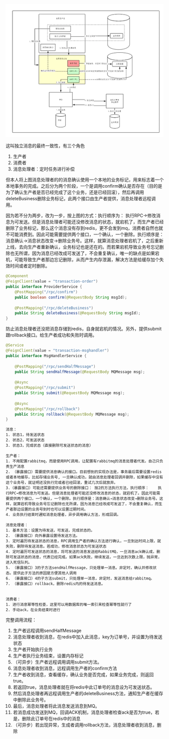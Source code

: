![image](16d613189a77b85e)

这叫独立消息的最终一致性，有三个角色

1. 生产者
2. 消费者
3. 消息处理者：定时任务进行补偿



但本人将上图消息处理者的的消息确认使用一个本地的业务标记，用来标志着一个本地事务的完成。之后分为两个阶段，一个是调用confirm确认是否存在（目的是为了确认生产者是否已经完成了这个业务，还是已经回滚），然后再调用deleteBusiness删除业务标记，此两个接口由生产者提供，消息处理者远程调用。

因为若不分为两步，改为一步，按上图的方式：执行顺序为：	执行RPC→修改消息为可发送。但是消息处理者可能还没修改消息的状态，就宕机了，而生产者已经删除了业务标记，那么这个消息没有存到redis，更不会发到mq，消费者自然也就不可能消费到。因此可能需要提供两个接口，一个确认，一个删除。执行顺序是：消息确认→消息状态改变→删除业务号。这样，就算消息处理者宕机了，之后重新上线，去向生产者重新确认，业务标记也是还在的。而若果宕机导致业务号忘记删除也无所谓，因为消息已经改成可发送了，不会重复确认，唯一的缺点是如果宕机，可能导致生产者那边忘记删除，从而产生内存泄漏，解决方法是给缓存加个失效时间或者定时删除。

```java
@Component
@FeignClient(value = "transaction-order")
public interface ProviderService {
    @PostMapping("/rpc/confirm")
    public boolean confirm(@RequestBody String msgId);

    @PostMapping("/rpc/deleteBusiness")
    public String deleteBusiness(@RequestBody String msgId);
}
```

防止消息处理者还没把消息存储到redis，自身就宕机的情况。另外，提供submit跟rollback接口。给生产者成功和失败时调用。

```java
@Service
@FeignClient(value = "transaction-msghandler")
public interface MsgHandlerService {

    @PostMapping("/rpc/sendHalfMessage")
    public String sendHalfMessage(@RequestBody MQMessage msg);

    @Async
    @PostMapping("/rpc/submit")
    public String submit(@RequestBody MQMessage msg);

    @Async
    @PostMapping("/rpc/rollback")
    public String rollback(@RequestBody MQMessage msg);
}
```



```
消息：
1. 状态1，待发送状态
2. 状态2，可发送状态
3. 状态3，完成状态（直接删除可发送状态的消息）

生产者：
1. 不用配置rabbitmq，而是使用RPC调用，让配置有rabbitmq的消息处理者代发。自己只负责生产消息 
2. （暴露接口）需要提供消息确认的接口。目前想到的实现办法是，事务最后需要设置redis或者本地缓存，比如存储业务号, 一旦确认成功，就由消息处理者回调并删除，如果缓存中没有这个业务号，就证明还没执行完或者已经回滚，重试几次后就放弃。
3.（暴露接口）可能还需要提供业务号的删除接口： 按2的方法执行方法，执行顺序：	执行RPC→修改消息为可发送。但是消息处理者可能还没修改消息的状态，就宕机了。因此可能需要提供两个接口，一个确认，一个删除。执行顺序是：消息确认→消息状态改变→删除业务号。这样，就算宕机导致业务号忘记删除也无所谓，因为消息已经改成可发送了，不会重复确认，而生产者那边设置的业务号到时也可以设置过期时间。
4. 业务执行结束时通知消息处理者，异步调用确认方法，形成回调。

消息处理者：
1. 基本方法：设置为待发送，可发送，完成状态的。
2. （暴露接口）向外暴露设置待发送方法。
3. 定时遍历待发送状态的消息，RPC调用生产者的确认方法进行确认，一旦到达时间上限，就失败，删除待发送消息。若成功，修改消息状态为可发送状态
4. 定时遍历可发送状态的消息，将可发送的消息发送给RabbitMQ，一旦消息ack确认成，删除可发送状态的消息，代表已经完成。如果ack失败，继续发送，一旦达到次数上限，抛异常，进入死信队列。
5. （暴露接口）3的子方法sendHalfMessage，只处理单一消息。非定时，确认并修改状态。提供此子方法的原因是方便其他人调用
6. （暴露接口）4的子方法submit，只处理单一消息，非定时，发送消息给rabbitmq。
7. （暴露接口）rollback，删除redis内的待发送消息。


消费者：
1. 进行消息幂等性检查，这里可以用数据库的唯一索引来检查幂等性就行了
2. 手动ack，在业务结束时进行

```



完整调用流程：

1. 生产者远程调用sendHalfMessage
2. 消息处理者收到消息，在redis中加入此消息，key为订单号，并设置为待发送状态
3. 生产者开始执行业务
4. 生产者执行业务结束，设置内存标记
5. （可异步）生产者远程调用调用submit方法。
6. 消息处理者收到消息，远程调用生产者的confirm方法
7. 生产者收到消息，查看缓存，确认业务是否完成，如果业务完成，则返回true。
8. 若返回true，消息处理者就在将redis中此订单号的消息设为可发送状态。
9. 然后消息处理者再远程调用生产者的deleteBusiness方法，通知生产者在缓存中删除此业务号。
10. 最后，消息处理者将此消息发送消息到MQ。
11. 若消息成功发送到MQ，回调ACK机制，消息处理者检查ack是否为true，若是，删除此订单号在redis中的消息
12. （可异步）若出现异常，生成者调用rollback方法，消息处理者收到消息，删除